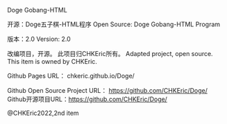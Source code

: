 Doge Gobang-HTML

开源：Doge五子棋-HTML程序
Open Source: Doge Gobang-HTML Program

版本：2.0
Version: 2.0

改编项目，开源。 此项目归CHKEric所有。
Adapted project, open source. This item is owned by CHKEric.

Github Pages URL： chkeric.github.io/Doge/

Github Open Source Project URL： https://github.com/CHKEric/Doge/  
Github开源项目URL：https://github.com/CHKEric/Doge/

@CHKEric2022,2nd item
